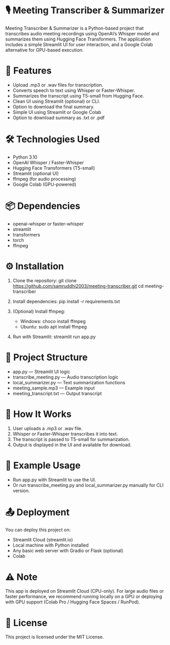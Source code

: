 # 🎙️ Meeting Transcriber & Summarizer
Meeting Transcriber & Summarizer is a Python-based project that transcribes audio meeting recordings using OpenAI’s Whisper model and summarizes them using Hugging Face Transformers. The application includes a simple Streamlit UI for user interaction, and a Google Colab alternative for GPU-based execution.

# 🚀 Features

- Upload .mp3 or .wav files for transcription.
- Converts speech to text using Whisper or Faster-Whisper.
- Summarizes the transcript using T5-small from Hugging Face.
- Clean UI using Streamlit (optional) or CLI.
- Option to download the final summary.
- Simple UI using Streamlit or Google Colab
- Option to download summary as .txt or .pdf


# 🛠️ Technologies Used

- Python 3.10
- OpenAI Whisper / Faster-Whisper
- Hugging Face Transformers (T5-small)
- Streamlit (optional UI)
- ffmpeg (for audio processing)
- Google Colab (GPU-powered)

# 📦 Dependencies

- openai-whisper or faster-whisper
- streamlit
- transformers
- torch
- ffmpeg

# ⚙️ Installation
1. Clone the repository:
    git clone https://github.com/samruddhi2003/meeting-transcriber.git
    cd meeting-transcriber

2. Install dependencies:
    pip install -r requirements.txt

3. (Optional) Install ffmpeg:
    - Windows: choco install ffmpeg
    - Ubuntu: sudo apt install ffmpeg

4. Run with Streamlit:
    streamlit run app.py

# 📁 Project Structure

- app.py — Streamlit UI logic
- transcribe_meeting.py — Audio transcription logic
- local_summarizer.py — Text summarization functions
- meeting_sample.mp3 — Example input
- meeting_transcript.txt — Output transcript

# 🧪 How It Works

1. User uploads a .mp3 or .wav file.
2. Whisper or Faster-Whisper transcribes it into text.
3. The transcript is passed to T5-small for summarization.
4. Output is displayed in the UI and available for download.

# 📄 Example Usage

- Run app.py with Streamlit to use the UI.
- Or run transcribe_meeting.py and local_summarizer.py manually for CLI version.

# 📤 Deployment

You can deploy this project on:
- Streamlit Cloud (streamlit.io)
- Local machine with Python installed
- Any basic web server with Gradio or Flask (optional)
- Colab
# ⚠️ Note
This app is deployed on Streamlit Cloud (CPU-only). For large audio files or faster performance, we recommend running locally on a GPU or deploying with GPU support (Colab Pro / Hugging Face Spaces / RunPod).

# 📜 License
This project is licensed under the MIT License.
